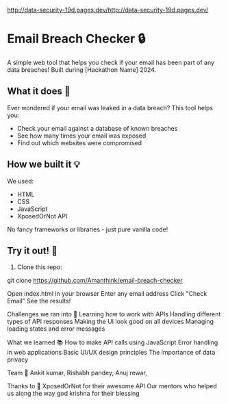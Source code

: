 http://data-security-19d.pages.dev/http://data-security-19d.pages.dev/


# Email Breach Checker 🔒

A simple web tool that helps you check if your email has been part of any data breaches! Built during [Hackathon Name] 2024.



## What it does 🤔

Ever wondered if your email was leaked in a data breach? This tool helps you:
- Check your email against a database of known breaches
- See how many times your email was exposed
- Find out which websites were compromised

## How we built it 💡

We used:
- HTML
- CSS
- JavaScript
- XposedOrNot API

No fancy frameworks or libraries - just pure vanilla code! 

## Try it out! 🚀

1. Clone this repo:

git clone https://github.com/Amanthink/email-breach-checker

Open index.html in your browser
Enter any email address
Click "Check Email"
See the results!

Challenges we ran into 🤕
Learning how to work with APIs
Handling different types of API responses
Making the UI look good on all devices
Managing loading states and error messages


What we learned 📚
How to make API calls using JavaScript
Error handling in web applications
Basic UI/UX design principles
The importance of data privacy

Team 👥
Ankit kumar,
Rishabh pandey,
Anuj rewar,

Thanks to 🙏
XposedOrNot for their awesome API
Our mentors who helped us along the way
god krishna for their blessing
